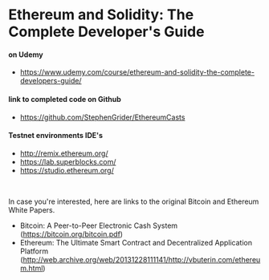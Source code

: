 # Ethereum and Solidity: The Complete Developer's Guide

#### on Udemy
- https://www.udemy.com/course/ethereum-and-solidity-the-complete-developers-guide/

#### link to completed code on Github
- https://github.com/StephenGrider/EthereumCasts

#### Testnet environments IDE's
- http://remix.ethereum.org/
- https://lab.superblocks.com/
- https://studio.ethereum.org/

<br />

In case you're interested, here are links to the original Bitcoin and Ethereum White Papers.
- Bitcoin: A Peer-to-Peer Electronic Cash System (https://bitcoin.org/bitcoin.pdf)
- Ethereum: The Ultimate Smart Contract and Decentralized Application Platform (http://web.archive.org/web/20131228111141/http://vbuterin.com/ethereum.html)

<br />
